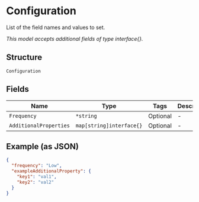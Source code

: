 
# Configuration

List of the field names and values to set.

*This model accepts additional fields of type interface{}.*

## Structure

`Configuration`

## Fields

| Name | Type | Tags | Description |
|  --- | --- | --- | --- |
| `Frequency` | `*string` | Optional | - |
| `AdditionalProperties` | `map[string]interface{}` | Optional | - |

## Example (as JSON)

```json
{
  "frequency": "Low",
  "exampleAdditionalProperty": {
    "key1": "val1",
    "key2": "val2"
  }
}
```

